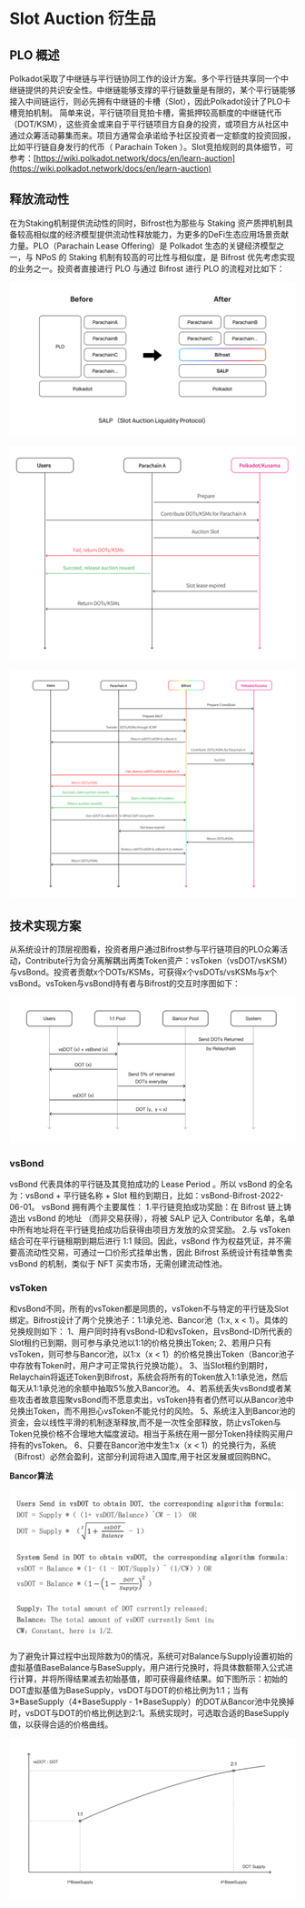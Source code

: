 # Slot Auction 衍生品

## PLO 概述

Polkadot采取了中继链与平行链协同工作的设计方案。多个平行链共享同一个中继链提供的共识安全性。中继链能够支撑的平行链数量是有限的，某个平行链能够接入中间链运行，则必先拥有中继链的卡槽（Slot），因此Polkadot设计了PLO卡槽竞拍机制。 简单来说，平行链项目竞拍卡槽，需抵押较高额度的中继链代币（DOT/KSM），这些资金或来自于平行链项目方自身的投资，或项目方从社区中通过众筹活动募集而来。项目方通常会承诺给予社区投资者一定额度的投资回报，比如平行链自身发行的代币（ Parachain Token ）。Slot竞拍规则的具体细节，可参考：[https://wiki.polkadot.network/docs/en/learn-auction](https://wiki.polkadot.network/docs/en/learn-auction)

## 释放流动性

在为Staking机制提供流动性的同时，Bifrost也为那些与 Staking 资产质押机制具备较高相似度的经济模型提供流动性释放能力，为更多的DeFi生态应用场景贡献力量。PLO（Parachain Lease Offering）是 Polkadot 生态的关键经济模型之一，与 NPoS 的 Staking 机制有较高的可比性与相似度，是 Bifrost 优先考虑实现的业务之一。投资者直接进行 PLO 与通过 Bifrost 进行 PLO 的流程对比如下：

![](../../.gitbook/assets/plo-111.png)

![](../../.gitbook/assets/plo-original-users.png)

![](../../.gitbook/assets/plo-users.png)

## 技术实现方案

从系统设计的顶层视图看，投资者用户通过Bifrost参与平行链项目的PLO众筹活动，Contribute行为会分离解耦出两类Token资产：vsToken（vsDOT/vsKSM）与vsBond。投资者贡献x个DOTs/KSMs，可获得x个vsDOTs/vsKSMs与x个vsBond。vsToken与vsBond持有者与Bifrost的交互时序图如下：

![](../../.gitbook/assets/salp-users.png)

### vsBond
vsBond 代表具体的平行链及其竞拍成功的 Lease Period 。所以 vsBond 的全名为：vsBond + 平行链名称 + Slot 租约到期日，比如：vsBond-Bifrost-2022-06-01。
vsBond 拥有两个主要属性：
1.平行链竞拍成功奖励：在 Bifrost 链上铸造出 vsBond 的地址 （而非交易获得），将被 SALP 记入 Contributor 名单，名单中所有地址将在平行链竞拍成功后获得由项目方发放的众贷奖励。
2.与 vsToken 结合可在平行链租期到期后进行 1:1 赎回。因此，vsBond 作为权益凭证，并不需要高流动性交易，可通过一口价形式挂单出售，因此 Bifrost 系统设计有挂单售卖vsBond 的机制，类似于 NFT 买卖市场，无需创建流动性池。

### vs**Token**

和vsBond不同，所有的vsToken都是同质的，vsToken不与特定的平行链及Slot绑定。Bifrost设计了两个兑换池子：1:1承兑池、Bancor池（1:x, x &lt; 1）。具体的兑换规则如下： 1、用户同时持有vsBond-ID和vsToken，且vsBond-ID所代表的Slot租约已到期，则可参与承兑池以1:1的价格兑换出Token; 2、若用户只有vsToken，则可参与Bancor池，以1:x（x &lt; 1）的价格兑换出Token（Bancor池子中存放有Token时，用户才可正常执行兑换功能）。 3、当Slot租约到期时，Relaychain将返还Token到Bifrost，系统会将所有的Token放入1:1承兑池，然后每天从1:1承兑池的余额中抽取5%放入Bancor池。 4、若系统丢失vsBond或者某些攻击者故意囤聚vsBond而不愿意卖出，vsToken持有者仍然可以从Bancor池中兑换出Token，而不用担心vsToken不能兑付的风险。 5、系统注入到Bancor池的资金，会以线性平滑的机制逐渐释放,而不是一次性全部释放，防止vsToken与Token兑换价格不合理地大幅度波动。相当于系统在用一部分Token持续购买用户持有的vsToken。 6、只要在Bancor池中发生1:x（x &lt; 1）的兑换行为，系统（Bifrost）必然会盈利，这部分利润将进入国库,用于社区发展或回购BNC。

**Bancor算法**

![](../../.gitbook/assets/bancor%20%281%29.png)

为了避免计算过程中出现除数为0的情况，系统可对Balance与Supply设置初始的虚拟基值BaseBalance与BaseSupply，用户进行兑换时，将具体数额带入公式进行计算，并将所得结果减去初始基值，即可获得最终结果。如下图所示：初始的DOT虚拟基值为BaseSupply，vsDOT与DOT的价格比例为1:1；当有3\*BaseSupply（4\*BaseSupply - 1\*BaseSupply）的DOT从Bancor池中兑换掉时，vsDOT与DOT的价格比例达到2:1。系统实现时，可选取合适的BaseSupply值，以获得合适的价格曲线。

![](../../.gitbook/assets/bancor-curve.png)

